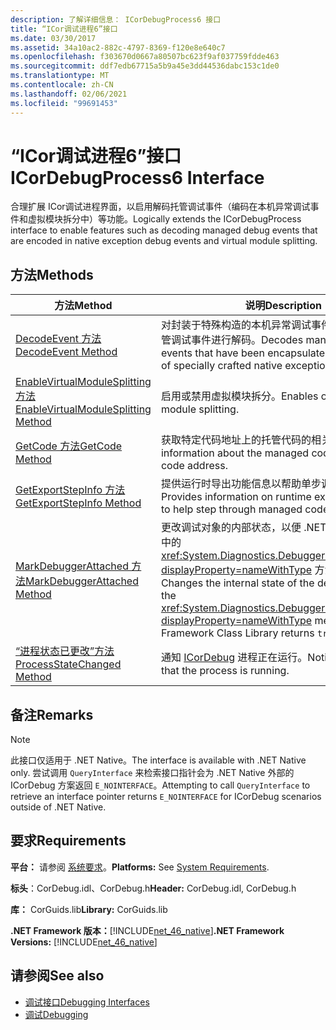 ```yaml
---
description: 了解详细信息： ICorDebugProcess6 接口
title: “ICor调试进程6”接口
ms.date: 03/30/2017
ms.assetid: 34a10ac2-882c-4797-8369-f120e8e640c7
ms.openlocfilehash: f303670d0667a80507bc623f9af037759fdde463
ms.sourcegitcommit: ddf7edb67715a5b9a45e3dd44536dabc153c1de0
ms.translationtype: MT
ms.contentlocale: zh-CN
ms.lasthandoff: 02/06/2021
ms.locfileid: "99691453"
---
```

# <a name="icordebugprocess6-interface"></a><span data-ttu-id="d854f-103">“ICor调试进程6”接口</span><span class="sxs-lookup"><span data-stu-id="d854f-103">ICorDebugProcess6 Interface</span></span>

<span data-ttu-id="d854f-104">合理扩展 ICor调试进程界面，以启用解码托管调试事件（编码在本机异常调试事件和虚拟模块拆分中）等功能。</span><span class="sxs-lookup"><span data-stu-id="d854f-104">Logically extends the ICorDebugProcess interface to enable features such as decoding managed debug events that are encoded in native exception debug events and virtual module splitting.</span></span>  
  
## <a name="methods"></a><span data-ttu-id="d854f-105">方法</span><span class="sxs-lookup"><span data-stu-id="d854f-105">Methods</span></span>  
  
|<span data-ttu-id="d854f-106">方法</span><span class="sxs-lookup"><span data-stu-id="d854f-106">Method</span></span>|<span data-ttu-id="d854f-107">说明</span><span class="sxs-lookup"><span data-stu-id="d854f-107">Description</span></span>|  
|------------|-----------------|  
|[<span data-ttu-id="d854f-108">DecodeEvent 方法</span><span class="sxs-lookup"><span data-stu-id="d854f-108">DecodeEvent Method</span></span>](icordebugprocess6-decodeevent-method.md)|<span data-ttu-id="d854f-109">对封装于特殊构造的本机异常调试事件有效载荷中的托管调试事件进行解码。</span><span class="sxs-lookup"><span data-stu-id="d854f-109">Decodes managed debug events that have been encapsulated in the payload of specially crafted native exception debug events.</span></span>|  
|[<span data-ttu-id="d854f-110">EnableVirtualModuleSplitting 方法</span><span class="sxs-lookup"><span data-stu-id="d854f-110">EnableVirtualModuleSplitting Method</span></span>](icordebugprocess6-enablevirtualmodulesplitting-method.md)|<span data-ttu-id="d854f-111">启用或禁用虚拟模块拆分。</span><span class="sxs-lookup"><span data-stu-id="d854f-111">Enables or disables virtual module splitting.</span></span>|  
|[<span data-ttu-id="d854f-112">GetCode 方法</span><span class="sxs-lookup"><span data-stu-id="d854f-112">GetCode Method</span></span>](icordebugprocess6-getcode-method.md)|<span data-ttu-id="d854f-113">获取特定代码地址上的托管代码的相关信息。</span><span class="sxs-lookup"><span data-stu-id="d854f-113">Gets information about the managed code at a particular code address.</span></span>|  
|[<span data-ttu-id="d854f-114">GetExportStepInfo 方法</span><span class="sxs-lookup"><span data-stu-id="d854f-114">GetExportStepInfo Method</span></span>](icordebugprocess6-getexportstepinfo-method.md)|<span data-ttu-id="d854f-115">提供运行时导出功能信息以帮助单步调试托管代码。</span><span class="sxs-lookup"><span data-stu-id="d854f-115">Provides information on runtime exported functions to help step through managed code.</span></span>|  
|[<span data-ttu-id="d854f-116">MarkDebuggerAttached 方法</span><span class="sxs-lookup"><span data-stu-id="d854f-116">MarkDebuggerAttached Method</span></span>](icordebugprocess6-markdebuggerattached-method.md)|<span data-ttu-id="d854f-117">更改调试对象的内部状态，以便 .NET Framework 类库中的 <xref:System.Diagnostics.Debugger.IsAttached%2A?displayProperty=nameWithType> 方法返回 `true`。</span><span class="sxs-lookup"><span data-stu-id="d854f-117">Changes the internal state of the debugee so that the <xref:System.Diagnostics.Debugger.IsAttached%2A?displayProperty=nameWithType> method in the .NET Framework Class Library returns `true`.</span></span>|  
|[<span data-ttu-id="d854f-118">“进程状态已更改”方法</span><span class="sxs-lookup"><span data-stu-id="d854f-118">ProcessStateChanged Method</span></span>](icordebugprocess6-processstatechanged-method.md)|<span data-ttu-id="d854f-119">通知 [ICorDebug](icordebug-interface.md) 进程正在运行。</span><span class="sxs-lookup"><span data-stu-id="d854f-119">Notifies [ICorDebug](icordebug-interface.md) that the process is running.</span></span>|  
  
## <a name="remarks"></a><span data-ttu-id="d854f-120">备注</span><span class="sxs-lookup"><span data-stu-id="d854f-120">Remarks</span></span>  
  
> [!NOTE]
> <span data-ttu-id="d854f-121">此接口仅适用于 .NET Native。</span><span class="sxs-lookup"><span data-stu-id="d854f-121">The interface is available with .NET Native only.</span></span> <span data-ttu-id="d854f-122">尝试调用 `QueryInterface` 来检索接口指针会为 .NET Native 外部的 ICorDebug 方案返回 `E_NOINTERFACE`。</span><span class="sxs-lookup"><span data-stu-id="d854f-122">Attempting to call `QueryInterface` to retrieve an interface pointer returns `E_NOINTERFACE` for ICorDebug scenarios outside of .NET Native.</span></span>  
  
## <a name="requirements"></a><span data-ttu-id="d854f-123">要求</span><span class="sxs-lookup"><span data-stu-id="d854f-123">Requirements</span></span>  

 <span data-ttu-id="d854f-124">**平台：** 请参阅 [系统要求](../../get-started/system-requirements.md)。</span><span class="sxs-lookup"><span data-stu-id="d854f-124">**Platforms:** See [System Requirements](../../get-started/system-requirements.md).</span></span>  
  
 <span data-ttu-id="d854f-125">**标头**：CorDebug.idl、CorDebug.h</span><span class="sxs-lookup"><span data-stu-id="d854f-125">**Header:** CorDebug.idl, CorDebug.h</span></span>  
  
 <span data-ttu-id="d854f-126">**库：** CorGuids.lib</span><span class="sxs-lookup"><span data-stu-id="d854f-126">**Library:** CorGuids.lib</span></span>  
  
 <span data-ttu-id="d854f-127">**.NET Framework 版本：**[!INCLUDE[net_46_native](../../../../includes/net-46-native-md.md)]</span><span class="sxs-lookup"><span data-stu-id="d854f-127">**.NET Framework Versions:** [!INCLUDE[net_46_native](../../../../includes/net-46-native-md.md)]</span></span>  
  
## <a name="see-also"></a><span data-ttu-id="d854f-128">请参阅</span><span class="sxs-lookup"><span data-stu-id="d854f-128">See also</span></span>

- [<span data-ttu-id="d854f-129">调试接口</span><span class="sxs-lookup"><span data-stu-id="d854f-129">Debugging Interfaces</span></span>](debugging-interfaces.md)
- [<span data-ttu-id="d854f-130">调试</span><span class="sxs-lookup"><span data-stu-id="d854f-130">Debugging</span></span>](index.md)

